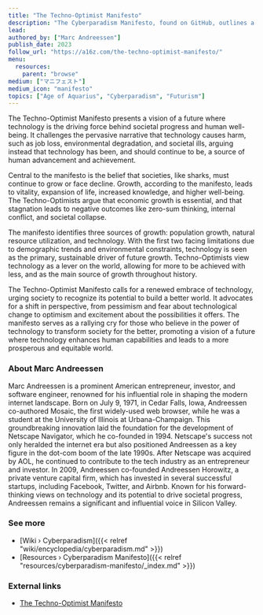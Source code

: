 ```yaml
---
title: "The Techno-Optimist Manifesto"
description: "The Cyberparadism Manifesto, found on GitHub, outlines a vision for a future shaped by the positive potential of technology and scientific progress. At its core, Cyberparadism focuses on using technology to enhance the human experience, promote sustainability, and foster a collective sense of purpose and responsibility. It is not a political or economic manifesto, but rather an aesthetic declaration that seeks to inspire and stimulate imagination. The manifesto embraces the idea that technology can create a world of abundance, equity, and harmony with nature. It promotes values such as ingenuity, continuity, and siblinghood and emphasizes the responsible use of technology to create a better world. Cyberparadism is seen as a pathway to a future where technology and nature coexist harmoniously, enhancing rather than detracting from the natural world​​."
lead:
authored_by: ["Marc Andreessen"]
publish_date: 2023
follow_url: "https://a16z.com/the-techno-optimist-manifesto/"
menu:
  resources:
    parent: "browse"
medium: ["マニフェスト"]
medium_icon: "manifesto"
topics: ["Age of Aquarius", "Cyberparadism", "Futurism"]
---
```


The Techno-Optimist Manifesto presents a vision of a future where technology is the driving force behind societal progress and human well-being. It challenges the pervasive narrative that technology causes harm, such as job loss, environmental degradation, and societal ills, arguing instead that technology has been, and should continue to be, a source of human advancement and achievement.

Central to the manifesto is the belief that societies, like sharks, must continue to grow or face decline. Growth, according to the manifesto, leads to vitality, expansion of life, increased knowledge, and higher well-being. The Techno-Optimists argue that economic growth is essential, and that stagnation leads to negative outcomes like zero-sum thinking, internal conflict, and societal collapse.

The manifesto identifies three sources of growth: population growth, natural resource utilization, and technology. With the first two facing limitations due to demographic trends and environmental constraints, technology is seen as the primary, sustainable driver of future growth. Techno-Optimists view technology as a lever on the world, allowing for more to be achieved with less, and as the main source of growth throughout history.

The Techno-Optimist Manifesto calls for a renewed embrace of technology, urging society to recognize its potential to build a better world. It advocates for a shift in perspective, from pessimism and fear about technological change to optimism and excitement about the possibilities it offers. The manifesto serves as a rallying cry for those who believe in the power of technology to transform society for the better, promoting a vision of a future where technology enhances human capabilities and leads to a more prosperous and equitable world.

### About Marc Andreessen

Marc Andreessen is a prominent American entrepreneur, investor, and software engineer, renowned for his influential role in shaping the modern internet landscape. Born on July 9, 1971, in Cedar Falls, Iowa, Andreessen co-authored Mosaic, the first widely-used web browser, while he was a student at the University of Illinois at Urbana-Champaign. This groundbreaking innovation laid the foundation for the development of Netscape Navigator, which he co-founded in 1994. Netscape's success not only heralded the internet era but also positioned Andreessen as a key figure in the dot-com boom of the late 1990s. After Netscape was acquired by AOL, he continued to contribute to the tech industry as an entrepreneur and investor. In 2009, Andreessen co-founded Andreessen Horowitz, a private venture capital firm, which has invested in several successful startups, including Facebook, Twitter, and Airbnb. Known for his forward-thinking views on technology and its potential to drive societal progress, Andreessen remains a significant and influential voice in Silicon Valley.

### See more

- [Wiki › Cyberparadism]({{< relref "wiki/encyclopedia/cyberparadism.md" >}})
- [Resources › Cyberparadism Manifesto]({{< relref "resources/cyberparadism-manifesto/_index.md" >}})

### External links

- [The Techno-Optimist Manifesto](https://a16z.com/the-techno-optimist-manifesto/)